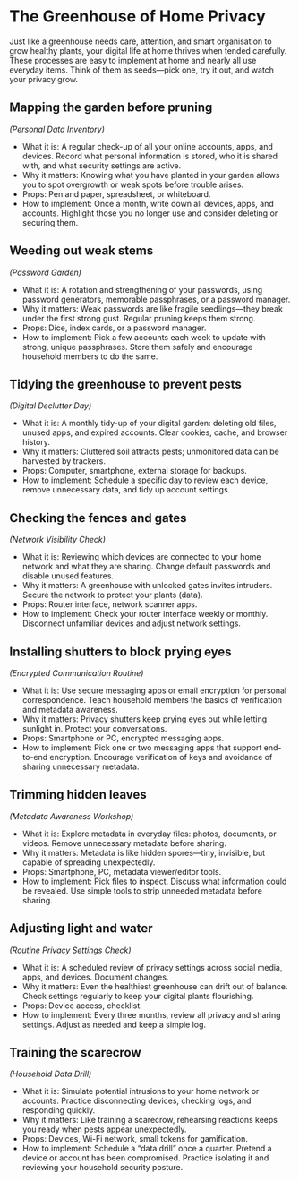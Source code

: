 # The Greenhouse of Home Privacy

Just like a greenhouse needs care, attention, and smart organisation to grow healthy plants, your digital life at home thrives when tended carefully. These processes are easy to implement at home and nearly all use everyday items. Think of them as seeds—pick one, try it out, and watch your privacy grow.

## Mapping the garden before pruning

*(Personal Data Inventory)*

* What it is: A regular check-up of all your online accounts, apps, and devices. Record what personal information is stored, who it is shared with, and what security settings are active.
* Why it matters: Knowing what you have planted in your garden allows you to spot overgrowth or weak spots before trouble arises.
* Props: Pen and paper, spreadsheet, or whiteboard.
* How to implement: Once a month, write down all devices, apps, and accounts. Highlight those you no longer use and consider deleting or securing them.

## Weeding out weak stems

*(Password Garden)*

* What it is: A rotation and strengthening of your passwords, using password generators, memorable passphrases, or a password manager.
* Why it matters: Weak passwords are like fragile seedlings—they break under the first strong gust. Regular pruning keeps them strong.
* Props: Dice, index cards, or a password manager.
* How to implement: Pick a few accounts each week to update with strong, unique passphrases. Store them safely and encourage household members to do the same.

## Tidying the greenhouse to prevent pests

*(Digital Declutter Day)*

* What it is: A monthly tidy-up of your digital garden: deleting old files, unused apps, and expired accounts. Clear cookies, cache, and browser history.
* Why it matters: Cluttered soil attracts pests; unmonitored data can be harvested by trackers.
* Props: Computer, smartphone, external storage for backups.
* How to implement: Schedule a specific day to review each device, remove unnecessary data, and tidy up account settings.

## Checking the fences and gates

*(Network Visibility Check)*

* What it is: Reviewing which devices are connected to your home network and what they are sharing. Change default passwords and disable unused features.
* Why it matters: A greenhouse with unlocked gates invites intruders. Secure the network to protect your plants (data).
* Props: Router interface, network scanner apps.
* How to implement: Check your router interface weekly or monthly. Disconnect unfamiliar devices and adjust network settings.

## Installing shutters to block prying eyes

*(Encrypted Communication Routine)*

* What it is: Use secure messaging apps or email encryption for personal correspondence. Teach household members the basics of verification and metadata awareness.
* Why it matters: Privacy shutters keep prying eyes out while letting sunlight in. Protect your conversations.
* Props: Smartphone or PC, encrypted messaging apps.
* How to implement: Pick one or two messaging apps that support end-to-end encryption. Encourage verification of keys and avoidance of sharing unnecessary metadata.

## Trimming hidden leaves

*(Metadata Awareness Workshop)*

* What it is: Explore metadata in everyday files: photos, documents, or videos. Remove unnecessary metadata before sharing.
* Why it matters: Metadata is like hidden spores—tiny, invisible, but capable of spreading unexpectedly.
* Props: Smartphone, PC, metadata viewer/editor tools.
* How to implement: Pick files to inspect. Discuss what information could be revealed. Use simple tools to strip unneeded metadata before sharing.

## Adjusting light and water

*(Routine Privacy Settings Check)*

* What it is: A scheduled review of privacy settings across social media, apps, and devices. Document changes.
* Why it matters: Even the healthiest greenhouse can drift out of balance. Check settings regularly to keep your digital plants flourishing.
* Props: Device access, checklist.
* How to implement: Every three months, review all privacy and sharing settings. Adjust as needed and keep a simple log.

## Training the scarecrow

*(Household Data Drill)*

* What it is: Simulate potential intrusions to your home network or accounts. Practice disconnecting devices, checking logs, and responding quickly.
* Why it matters: Like training a scarecrow, rehearsing reactions keeps you ready when pests appear unexpectedly.
* Props: Devices, Wi-Fi network, small tokens for gamification.
* How to implement: Schedule a “data drill” once a quarter. Pretend a device or account has been compromised. Practice isolating it and reviewing your household security posture.
